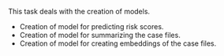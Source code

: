 This task deals with the creation of models.

- Creation of model for predicting risk scores.
- Creation of model for summarizing the case files.
- Creation of model for creating embeddings of the case files.
